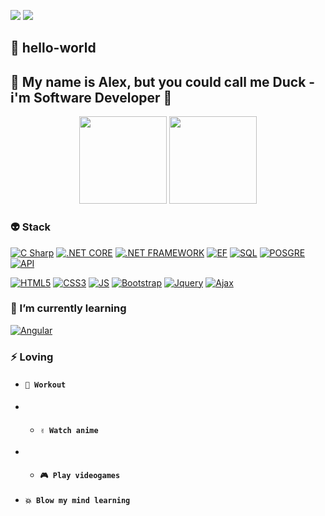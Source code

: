 
 <a href="https://www.linkedin.com/in/alex-cabanillas" target="_blank"><img src="https://img.shields.io/badge/-LinkedIn-%230077B5?style=flat-square&logo=linkedin&logoColor=white"></a>
 <a href = "mailto:cabanillasalex01@gmail.com"><img src="https://img.shields.io/badge/-Gmail-%23333?style=flat-square&logo=gmail&logoColor=white"></a>
 
## 👋 hello-world 
## 👦 My name is Alex, but you could call me Duck - i'm Software Developer 🚀 
<div align="center">
<img style="height: 140px" src="https://github-readme-stats.vercel.app/api?username=dducken&theme=great-gatsby ">
<img style="height: 140px;" src="https://github-readme-stats.vercel.app/api/top-langs/?username=dducken&layout=compact&langs_count=7&theme=great-gatsby">
</div>

### 👽 Stack
[![C Sharp](https://img.shields.io/badge/C_Sharp-FFB71B?style=flat-square&logo=csharp&logoColor=white&labelColor=101010)]()
[![.NET CORE](https://img.shields.io/badge/.NET_Core-%23333?style=flat-square&logo=dotnet&logoColor=white&labelColor=101010)]()
[![.NET FRAMEWORK](https://img.shields.io/badge/.NET_Framework-FFB71B?style=flat-square&logo=dotnet&logoColor=white&labelColor=101010)]()
[![EF](https://img.shields.io/badge/Entity_Framework-%23333?style=flat-square&logo=dotnet&logoColor=white&labelColor=101010)]()
[![SQL](https://img.shields.io/badge/SQL_Server-FFB71B?style=flat-square&logo=microsoftsqlserver&logoColor=white&labelColor=101010)]()
[![POSGRE](https://img.shields.io/badge/Postgre_SQL-%23333?style=flat-square&logo=postgresql&logoColor=white&labelColor=101010)]()
[![API](https://img.shields.io/badge/API_Rest-FFB71B?style=flat-square&logo=a-frame&logoColor=white&labelColor=101010)]()

[![HTML5](https://img.shields.io/badge/HTML_5-%23333?style=flat-square&logo=html5&logoColor=white&labelColor=101010)]()
[![CSS3](https://img.shields.io/badge/CSS-FFB71B?style=flat-square&logo=css3&logoColor=white&labelColor=101010)]()
[![JS](https://img.shields.io/badge/Javascript-%23333?style=flat-square&logo=javascript&logoColor=white&labelColor=101010)]()
[![Bootstrap](https://img.shields.io/badge/Bootstrap-FFB71B?style=flat-square&logo=bootstrap&logoColor=white&labelColor=101010)]()
[![Jquery](https://img.shields.io/badge/Jquery-%23333?style=flat-square&logo=Jquery&logoColor=white&labelColor=101010)]()
[![Ajax](https://img.shields.io/badge/Ajax-FFB71B?style=flat-square&logo=alacritty&logoColor=white&labelColor=101010)]()


### 🌟 I’m currently learning 
[![Angular](https://img.shields.io/badge/Angular-%23333?style=flat-square&logo=angular&logoColor=white&labelColor=101010)]()

### ⚡ Loving 
* #### **`💪 Workout`** 
* * #### **`✌ Watch anime `**
* * #### **`🎮 Play videogames `**
* #### **`💥 Blow my mind learning`**



<!--
**dducken/dducken** is a ✨ _special_ ✨ repository because its `README.md` (this file) appears on your GitHub profile.
-->

